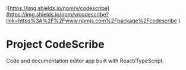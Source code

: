 <object data="
"></object>

![https://img.shields.io/npm/v/codescribe](https://img.shields.io/npm/v/codescribe?link=https%3A%2F%2Fwww.npmjs.com%2Fpackage%2Fcodescribe
)

# Project CodeScribe
Code and documentation editor app built with React/TypeScript.
